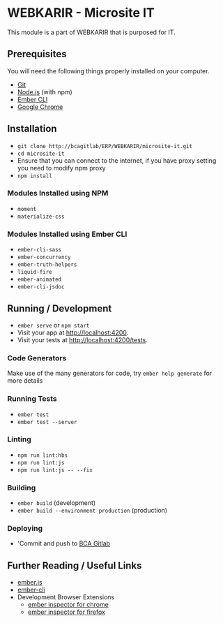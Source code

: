 # WEBKARIR - Microsite IT

This module is a part of WEBKARIR that is purposed for IT.

## Prerequisites

You will need the following things properly installed on your computer.

* [Git](https://git-scm.com/)
* [Node.js](https://nodejs.org/) (with npm)
* [Ember CLI](https://ember-cli.com/)
* [Google Chrome](https://google.com/chrome/)

## Installation

* `git clone http://bcagitlab/ERP/WEBKARIR/microsite-it.git`
* `cd microsite-it`
* Ensure that you can connect to the internet, if you have proxy setting you need to modify npm proxy
* `npm install`

### Modules Installed using NPM
* `moment`
* `materialize-css`

### Modules Installed using Ember CLI
* `ember-cli-sass`
* `ember-concurrency`
* `ember-truth-helpers`
* `liquid-fire`
* `ember-animated`
* `ember-cli-jsdoc`


## Running / Development

* `ember serve` or `npm start`
* Visit your app at [http://localhost:4200](http://localhost:4200).
* Visit your tests at [http://localhost:4200/tests](http://localhost:4200/tests).

### Code Generators

Make use of the many generators for code, try `ember help generate` for more details

### Running Tests

* `ember test`
* `ember test --server`

### Linting

* `npm run lint:hbs`
* `npm run lint:js`
* `npm run lint:js -- --fix`

### Building

* `ember build` (development)
* `ember build --environment production` (production)

### Deploying

* 'Commit and push to [BCA Gitlab](http://bcagitlab/ERP/WEBKARIR/microsite-it)

## Further Reading / Useful Links

* [ember.js](https://emberjs.com/)
* [ember-cli](https://ember-cli.com/)
* Development Browser Extensions
  * [ember inspector for chrome](https://chrome.google.com/webstore/detail/ember-inspector/bmdblncegkenkacieihfhpjfppoconhi)
  * [ember inspector for firefox](https://addons.mozilla.org/en-US/firefox/addon/ember-inspector/)
